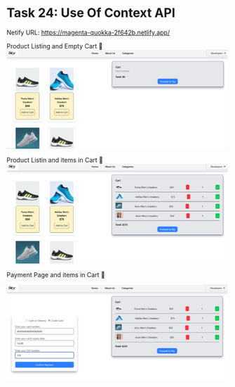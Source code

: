 # Task 24: Use Of Context API

Netify URL: https://magenta-quokka-2f642b.netlify.app/

Product Listing and Empty Cart 🛒
![alt text](image.png)

Product Listin and items in Cart 🛒
![alt text](image-1.png)

Payment Page and items in Cart 🛒

![alt text](image-2.png)